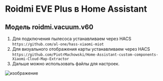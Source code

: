 # Roidmi EVE Plus в Home Assistant
## Модель roidmi.vacuum.v60
1. Для подключения пылесоса устанавливаем через HACS `https://github.com/al-one/hass-xiaomi-miot`
2. Для визуального отображения карты устанавливаем через HACS `https://github.com/PiotrMachowski/Home-Assistant-custom-components-Xiaomi-Cloud-Map-Extractor`
3. Дальше можно использовать файлы для настроек.

![изображение](https://user-images.githubusercontent.com/39500249/125175463-08fcc900-e1d5-11eb-9378-54a91cac29a6.png)
